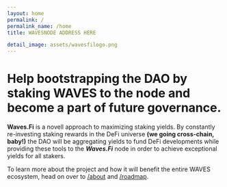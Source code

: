 ```yaml
---
layout: home
permalink: /
permalink_name: /home
title: WAVESNODE ADDRESS HERE

detail_image: assets/wavesfilogo.png
---
```


# Help bootstrapping the DAO by staking WAVES to the node and become a part of future governance.

**Waves.Fi** is a novell approach to maximizing staking yields. By constantly re-investing staking rewards in the DeFi universe **(we going cross-chain, baby!)** the DAO will be aggregating yields to fund DeFi developments while providing these tools to the ***Waves.Fi*** node in order to achieve exceptional yields for all stakers.  

To learn more about the project and how it will benefit the entire WAVES ecosystem, head on over to [/about](about) and [/roadmap](roadmap).
